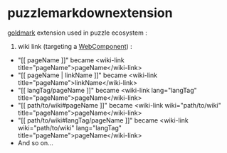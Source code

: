 # puzzlemarkdownextension

[goldmark](https://github.com/yuin/goldmark) extension used in puzzle ecosystem :

1. wiki link (targeting a  [WebComponent](https://www.webcomponents.org/)) :
- "[[ pageName ]]" became \<wiki-link title="pageName">pageName\</wiki-link>
- "[[ pageName | linkName ]]" became \<wiki-link title="pageName">linkName\</wiki-link>
- "[[ langTag/pageName ]]" became \<wiki-link lang="langTag" title="pageName">pageName\</wiki-link>
- "[[ path/to/wiki#pageName ]]" became \<wiki-link wiki="path/to/wiki" title="pageName">pageName\</wiki-link>
- "[[ path/to/wiki#langTag/pageName ]]" became \<wiki-link wiki="path/to/wiki" lang="langTag" title="pageName">pageName\</wiki-link>
- And so on...
